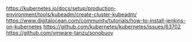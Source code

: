 https://kubernetes.io/docs/setup/production-environment/tools/kubeadm/create-cluster-kubeadm/
https://www.digitalocean.com/community/tutorials/how-to-install-jenkins-on-kubernetes
https://github.com/kubernetes/kubernetes/issues/63702
https://github.com/vmware-tanzu/sonobuoy

